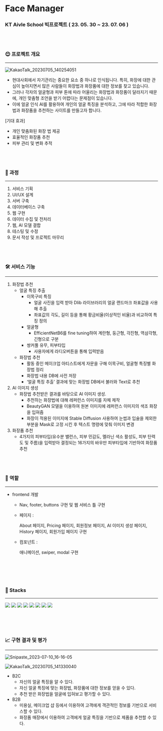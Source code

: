 # Face Manager

### KT Aivle School 빅프로젝트 ( 23. 05. 30 ~ 23. 07. 06 )
<br/><br/>
### 😊 프로젝트 개요

---

![KakaoTalk_20230705_140254051](https://github.com/yongjun-shin/Face_Manager/assets/73512218/58791f2e-7937-4824-b7a1-29430925bf4a)


- 현대사회에서 자기관리는 중요한 요소 중 하나로 인식됩니다. 특히, 화장에 대한 관심이 높아지면서 많은 사람들이 화장법과 화장품에 대한 정보를 찾고 있습니다.
- 그러나 각자의 얼굴형과 피부 톤에 따라 어울리는 화장법과 화장품이 달라지기 때문에, 개인 맞춤형 조언을 받기 어렵다는 문제점이 있습니다.
- 이에 얼굴 인식 AI를 활용하여 개인의 얼굴 특징을 분석하고, 그에 따라 적합한 화장법과 화장품을 추천하는 사이트를 만들고자 합니다.

[기대 효과]

- 개인 맞춤화된 화장 법 제공
- 효율적인 화장품 추천
- 피부 관리 및 변화 추적
<br/><br /><br /><br />
### 🎢 과정

---

1. 서비스 기획
2. UI/UX 설계
3. 서버 구축
4. 데이터베이스 구축
5. 웹 구현
6. 데이터 수집 및 전처리
7. 웹, AI 모델 결합
8. 테스팅 및 수정
9. 문서 작성 및 프로젝트 마무리
<br/><br /><br /><br />
### 🛠 서비스 기능

---

1. 화장법 추천
    - 얼굴 특징 추출
        - 이목구비 특징
            - 얼굴 사진을 입력 받아 Dlib 라이브러리의 얼굴 랜드마크 좌표값을 사용해 추출
            - 좌표값의 각도, 길이 등을 통해 황금비율(이상적인 비율)과 비교하여 특징 정의
        - 얼굴형
            - EfficientNetB6를 fine tuning하여 계란형, 둥근형, 각진형, 역삼각형, 긴형으로 구분
        - 쌍커풀 유무, 피부타입
            - 사용자에게 라디오버튼을 통해 입력받음
    - 화장법 추천
        - 활동 중인 메이크업 아티스트에게 자문을 구해 이목구비, 얼굴형 특징별 화장법 정리
        - 화장법 내용 DB에 사전 저장
        - ‘얼굴 특징 추출’ 결과에 맞는 화장법 DB에서 불러와 Text로 추천
2. AI 이미지 생성
    - 화장법 추천받은 결과를 바탕으로 AI 이미지 생성.
        - 추천하는 화장법에 대해 레퍼런스 이미지를 자체 제작
        - BeautyGAN 모델을 이용하여 원본 이미지에 레퍼런스 이미지의 색조 화장을 입혀줌
        - 화장이 적용된 이미지에 Stable Diffusion 사용하여 눈썹과 입술을 제외한 부분을 Mask로 고정 시킨 후 텍스트 명령에 맞춰 이미지 변경
3. 화장품 추천
    - 4가지의 피부타입(유수분 밸런스, 피부 민감도, 멜라닌 색소 활성도, 피부 탄력도 및 주름)을 입력받아 결정되는 16가지의 바우만 피부타입에 기반하여 화장품 추천
<br/><br /><br /><br />
### 💪 역할

---

- frontend 개발
    - Nav, footer, buttons 구현 및 웹 서비스 틀 구현
    - 페이지 :
        
        About 페이지, Pricing 페이지, 회원정보 페이지, AI 이미지 생성 페이지, History 페이지, 회원가입 페이지 구현
        
    - 컴포넌트 :
        
        애니메이션, swiper, modal 구현
        
<br/><br /><br /><br />

### 📘 Stacks

---

<div>
    <img src="https://img.shields.io/badge/React-61DAFB?style=for-the-badge&logo=React&logoColor=white" />
    <img src="https://img.shields.io/badge/JavaScript-F7DF1E?style=for-the-badge&logo=JavaScript&logoColor=white" />
    <img src="https://img.shields.io/badge/HTML-E34F26?style=for-the-badge&logo=HTML5&logoColor=white" />
    <img src="https://img.shields.io/badge/CSS-1572B6?style=for-the-badge&logo=CSS3&logoColor=white" />
    <img src="https://img.shields.io/badge/Figma-F24E1E?style=for-the-badge&logo=Figma&logoColor=white" />
    <img src="https://img.shields.io/badge/GitHub-181717?style=for-the-badge&logo=GitHub&logoColor=white" />
    <img src="https://img.shields.io/badge/Django-092E20?style=for-the-badge&logo=Django&logoColor=white" />
    <img src="https://img.shields.io/badge/TensorFlow-FF6F00?style=for-the-badge&logo=Tensorflow&logoColor=white" />
</div>
<br/><br /><br /><br />

### 📈 구현 결과 및 평가

---

![Snipaste_2023-07-10_16-16-05](https://github.com/yongjun-shin/Face_Manager/assets/73512218/dc7ba205-c10f-4c84-b8e0-cfec784826f7)


![KakaoTalk_20230705_141330040](https://github.com/yongjun-shin/Face_Manager/assets/73512218/e09abd15-ff5b-4035-b93e-c6499d9b2d6c)


- B2C
    - 자신의 얼굴 특징을 알 수 있다.
    - 자신 얼굴 특징에 맞는 화장법, 화장품에 대한 정보를 얻을 수 있다.
    - 추천 받은 화장법을 얼굴에 입혀보고 평가할 수 있다.
- B2B
    - 미용실, 메이크업 샵 등에서 이용하여 고객에게 객관적인 정보를 기반으로 서비스할 수 있다.
    - 화장품 매장에서 이용하여 고객에게 얼굴 특징을 기반으로 제품을 추천할 수 있다.
